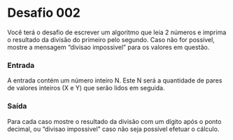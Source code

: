 <h1>Desafio 002</h1>

<p>
Você terá o desafio de escrever um algoritmo que leia 2 números e imprima o resultado da divisão do primeiro pelo segundo. Caso não for possível, mostre a mensagem “divisao impossivel” para os valores em questão.<br>

<h3>Entrada</h3>
A entrada contém um número inteiro N. Este N será a quantidade de pares de valores inteiros (X e Y) que serão lidos em seguida. <br>

<h3>Saída</h3>
Para cada caso mostre o resultado da divisão com um dígito após o ponto decimal, ou “divisao impossivel” caso não seja possível efetuar o cálculo.</p>
